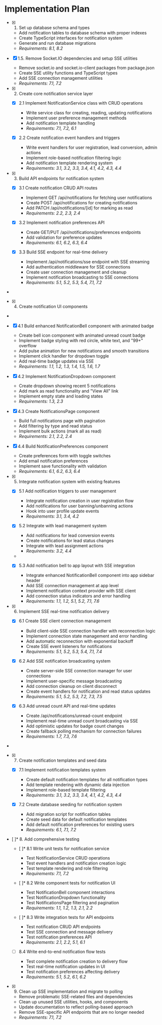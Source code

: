 # Implementation Plan

- [x] 1. Set up database schema and types
  - Add notification tables to database schema with proper indexes
  - Create TypeScript interfaces for notification system
  - Generate and run database migrations
  - _Requirements: 8.1, 8.2_

- [x] 1.5. Remove Socket.IO dependencies and setup SSE utilities






  - Remove socket.io and socket.io-client packages from package.json
  - Create SSE utility functions and TypeScript types
  - Add SSE connection management utilities
  - _Requirements: 7.1, 7.2_

- [x] 2. Create core notification service layer








  - [x] 2.1 Implement NotificationService class with CRUD operations


    - Write service class for creating, reading, updating notifications
    - Implement user preference management methods
    - Add notification template handling
    - _Requirements: 7.1, 7.2, 6.1_
  
  - [x] 2.2 Create notification event handlers and triggers


    - Write event handlers for user registration, lead conversion, admin actions
    - Implement role-based notification filtering logic
    - Add notification template rendering system
    - _Requirements: 3.1, 3.2, 3.3, 3.4, 4.1, 4.2, 4.3, 4.4_

- [x] 3. Build API endpoints for notification system





  - [x] 3.1 Create notification CRUD API routes


    - Implement GET /api/notifications for fetching user notifications
    - Create POST /api/notifications for creating notifications
    - Add PATCH /api/notifications/[id] for marking as read
    - _Requirements: 2.2, 2.3, 2.4_
  
  - [x] 3.2 Implement notification preferences API


    - Create GET/PUT /api/notifications/preferences endpoints
    - Add validation for preference updates
    - _Requirements: 6.1, 6.2, 6.3, 6.4_
  
  - [x] 3.3 Build SSE endpoint for real-time delivery





    - Implement /api/notifications/sse endpoint with SSE streaming
    - Add authentication middleware for SSE connections
    - Create user connection management and cleanup
    - Implement notification broadcasting to SSE connections
    - _Requirements: 5.1, 5.2, 5.3, 5.4, 7.1, 7.2_
-

- [x] 4. Create notification UI components



-

  - [x] 4.1 Build enhanced NotificationBell component with animated badge




    - Create bell icon component with animated unread count badge
    - Implement badge styling with red circle, white text, and "99+" overflow
    - Add pulse animation for new notifications and smooth transitions
    - Implement click handler for dropdown toggle
    - Add real-time badge updates via SSE
    - _Requirements: 1.1, 1.2, 1.3, 1.4, 1.5, 1.6, 1.7_
  
  - [x] 4.2 Implement NotificationDropdown component


    - Create dropdown showing recent 5 notifications
    - Add mark as read functionality and "View All" link
    - Implement empty state and loading states
    - _Requirements: 1.3, 2.3_
  
  - [x] 4.3 Create NotificationsPage component


    - Build full notifications page with pagination
    - Add filtering by type and read status
    - Implement bulk actions (mark all as read)
    - _Requirements: 2.1, 2.2, 2.4_
  
  - [x] 4.4 Build NotificationPreferences component


    - Create preferences form with toggle switches
    - Add email notification preferences
    - Implement save functionality with validation
    - _Requirements: 6.1, 6.2, 6.3, 6.4_

- [x] 5. Integrate notification system with existing features





  - [x] 5.1 Add notification triggers to user management


    - Integrate notification creation in user registration flow
    - Add notifications for user banning/unbanning actions
    - Hook into user profile update events
    - _Requirements: 3.1, 3.4, 4.2_
  
  - [x] 5.2 Integrate with lead management system


    - Add notifications for lead conversion events
    - Create notifications for lead status changes
    - Integrate with lead assignment actions
    - _Requirements: 3.2, 4.4_
  -

  - [x] 5.3 Add notification bell to app layout with SSE integration




    - Integrate enhanced NotificationBell component into app sidebar header
    - Add SSE connection management at app level
    - Implement notification context provider with SSE client
    - Add connection status indicators and error handling
    - _Requirements: 1.1, 1.2, 5.1, 5.2, 7.1, 7.6_


- [x] 6. Implement SSE real-time notification delivery





  - [x] 6.1 Create SSE client connection management


    - Build client-side SSE connection handler with reconnection logic
    - Implement connection state management and error handling
    - Add automatic reconnection with exponential backoff
    - Create SSE event listeners for notifications
    - _Requirements: 5.1, 5.2, 5.3, 5.4, 7.1, 7.4_
  
  - [x] 6.2 Add SSE notification broadcasting system


    - Create server-side SSE connection manager for user connections
    - Implement user-specific message broadcasting
    - Add connection cleanup on client disconnect
    - Create event handlers for notification and read status updates
    - _Requirements: 5.1, 5.2, 5.3, 7.2, 7.3, 7.5_
  
  - [x] 6.3 Add unread count API and real-time updates


    - Create /api/notifications/unread-count endpoint
    - Implement real-time unread count broadcasting via SSE
    - Add optimistic updates for badge count changes
    - Create fallback polling mechanism for connection failures
    - _Requirements: 1.7, 7.3, 7.6_
-

- [x] 7. Create notification templates and seed data




  - [x] 7.1 Implement notification templates system


    - Create default notification templates for all notification types
    - Add template rendering with dynamic data injection
    - Implement role-based template filtering
    - _Requirements: 3.1, 3.2, 3.3, 3.4, 4.1, 4.2, 4.3, 4.4_
  
  - [x] 7.2 Create database seeding for notification system


    - Add migration script for notification tables
    - Create seed data for default notification templates
    - Add default notification preferences for existing users
    - _Requirements: 6.1, 7.1, 7.2_

- [ ]* 8. Add comprehensive testing
  - [ ]* 8.1 Write unit tests for notification service
    - Test NotificationService CRUD operations
    - Test event handlers and notification creation logic
    - Test template rendering and role filtering
    - _Requirements: 7.1, 7.2_
  
  - [ ]* 8.2 Write component tests for notification UI
    - Test NotificationBell component interactions
    - Test NotificationDropdown functionality
    - Test NotificationsPage filtering and pagination
    - _Requirements: 1.1, 1.2, 1.3, 2.1, 2.2_
  
  - [ ]* 8.3 Write integration tests for API endpoints
    - Test notification CRUD API endpoints
    - Test SSE connection and message delivery
    - Test notification preferences API
    - _Requirements: 2.1, 2.2, 5.1, 6.1_
  
  - [ ] 8.4 Write end-to-end notification flow tests

    - Test complete notification creation to delivery flow
    - Test real-time notification updates in UI
    - Test notification preferences affecting delivery
    - _Requirements: 5.1, 5.2, 6.1, 6.2_

- [x] 9. Clean up SSE implementation and migrate to polling
  - Remove problematic SSE-related files and dependencies
  - Clean up unused SSE utilities, hooks, and components
  - Update documentation to reflect polling-based approach
  - Remove SSE-specific API endpoints that are no longer needed
  - _Requirements: 7.1, 7.2_